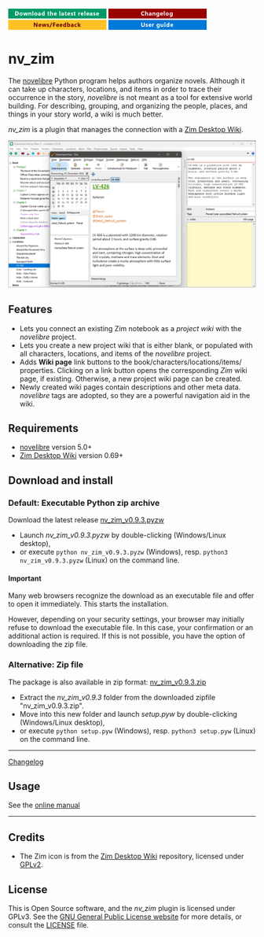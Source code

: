 [![Download the latest release](docs/img/download-button.png)](https://github.com/peter88213/nv_zim/raw/main/dist/nv_zim_v0.9.3.pyzw)
[![Changelog](docs/img/changelog-button.png)](docs/changelog.md)
[![News/Feedback](docs/img/news-button.png)](https://github.com/peter88213/novelibre/discussions)
[![Online help](docs/img/help-button.png)](https://peter88213.github.io/nvhelp-en/nv_zim/)


# nv_zim

The [novelibre](https://github.com/peter88213/novelibre/) Python program helps authors organize novels.
Although it can take up characters, locations, and items in order to trace their occurrence in the story,
*novelibre* is not meant as a tool for extensive world building. 
For describing, grouping, and organizing the people, places, and things in your story world, a wiki is much better.

*nv_zim* is a plugin that manages the connection with a [Zim Desktop Wiki](https://zim-wiki.org/).

![Screenshot](docs/Screenshots/screen01.png)

## Features

- Lets you connect an existing Zim notebook as a *project wiki* with the *novelibre* project.
- Lets you create a new project wiki that is either blank, or populated with all
  characters, locations, and items of the *novelibre* project.
- Adds **Wiki page** link buttons to the book/characters/locations/items/ properties.
  Clicking on a link button opens the corresponding *Zim* wiki page, if existing. 
  Otherwise, a new project wiki page can be created. 
- Newly created wiki pages contain descriptions and other meta data. 
  *novelibre* tags are adopted, so they are a powerful navigation aid in the wiki.

## Requirements

- [novelibre](https://github.com/peter88213/novelibre/) version 5.0+
- [Zim Desktop Wiki](https://zim-wiki.org/) version 0.69+

## Download and install

### Default: Executable Python zip archive

Download the latest release [nv_zim_v0.9.3.pyzw](https://github.com/peter88213/nv_zim/raw/main/dist/nv_zim_v0.9.3.pyzw)

- Launch *nv_zim_v0.9.3.pyzw* by double-clicking (Windows/Linux desktop),
- or execute `python nv_zim_v0.9.3.pyzw` (Windows), resp. `python3 nv_zim_v0.9.3.pyzw` (Linux) on the command line.

#### Important

Many web browsers recognize the download as an executable file and offer to open it immediately. 
This starts the installation.

However, depending on your security settings, your browser may 
initially  refuse  to download the executable file. 
In this case, your confirmation or an additional action is required. 
If this is not possible, you have the option of downloading 
the zip file. 


### Alternative: Zip file

The package is also available in zip format: [nv_zim_v0.9.3.zip](https://github.com/peter88213/nv_zim/raw/main/dist/nv_zim_v0.9.3.zip)

- Extract the *nv_zim_v0.9.3* folder from the downloaded zipfile "nv_zim_v0.9.3.zip".
- Move into this new folder and launch *setup.pyw* by double-clicking (Windows/Linux desktop), 
- or execute `python setup.pyw` (Windows), resp. `python3 setup.pyw` (Linux) on the command line.

---

[Changelog](docs/changelog.md)

## Usage

See the [online manual](https://peter88213.github.io/nvhelp-en/nv_zim/)

---

## Credits

- The Zim icon is from the [Zim Desktop Wiki](https://github.com/zim-desktop-wiki/zim-desktop-wiki) repository, 
  licensed under [GPLv2](https://www.gnu.org/licenses/gpl-2.0.en.html).

## License

This is Open Source software, and the *nv_zim* plugin is licensed under GPLv3. See the
[GNU General Public License website](https://www.gnu.org/licenses/gpl-3.0.en.html) for more
details, or consult the [LICENSE](https://github.com/peter88213/nv_zim/blob/main/LICENSE) file.
